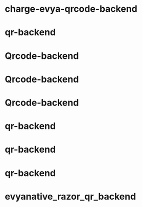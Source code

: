 # charge-evya-qrcode-backend
# qr-backend
# Qrcode-backend
# Qrcode-backend
# Qrcode-backend
# qr-backend
# qr-backend
# qr-backend
# evyanative_razor_qr_backend
